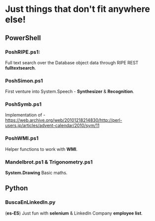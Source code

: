 # Just things that don't fit anywhere else!

## PowerShell

### PoshRIPE.ps1: 

Full text search over the Database object data through RIPE REST **fulltextsearch**.

### PoshSimon.ps1

First venture into System.Speech - **Synthesizer** & **Recognition**.

### PoshSymb.ps1

Implementation of - https://web.archive.org/web/20101218214830/http://perl-users.jp/articles/advent-calendar/2010/sym/11

### PoshWMI.ps1

Helper functions to work with **WMI**.

### Mandelbrot.ps1 & Trigonometry.ps1

**System.Drawing** Basic maths.

## Python

### BuscaEnLinkedIn.py

(**es-ES**) Just fun with **selenium** & LinkedIn Company **employee list**.  